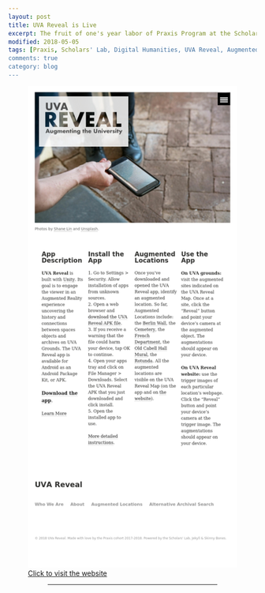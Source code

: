 ```yaml
---
layout: post
title: UVA Reveal is Live
excerpt: The fruit of one's year labor of Praxis Program at the Scholars' Lab.
modified: 2018-05-05
tags: [Praxis, Scholars' Lab, Digital Humanities, UVA Reveal, Augmented Reality]
comments: true
category: blog
---
```


<figure>
    <img src="/images/2018/05/reveal-promo.jpg" alt="Reveal Website Promo Photo">
    <figcaption><a href="http://reveal.scholarslab.org/">Click to visit the website</a></figcaption>
<figure><hr>
